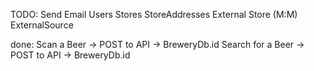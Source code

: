 TODO:
Send Email
Users
Stores
StoreAddresses
External
Store (M:M) ExternalSource

done:
Scan a Beer -> POST to API -> BreweryDb.id
Search for a Beer -> POST to API -> BreweryDb.id
